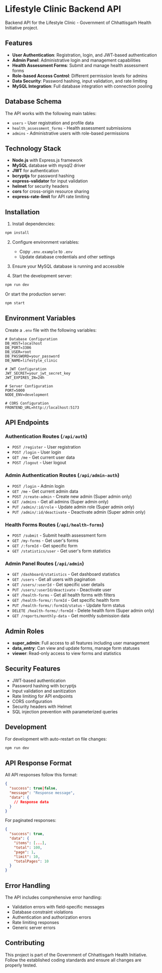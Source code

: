 # Lifestyle Clinic Backend API

Backend API for the Lifestyle Clinic - Government of Chhattisgarh Health Initiative project.

## Features

- **User Authentication**: Registration, login, and JWT-based authentication
- **Admin Panel**: Administrative login and management capabilities
- **Health Assessment Forms**: Submit and manage health assessment forms
- **Role-based Access Control**: Different permission levels for admins
- **Data Security**: Password hashing, input validation, and rate limiting
- **MySQL Integration**: Full database integration with connection pooling

## Database Schema

The API works with the following main tables:
- `users` - User registration and profile data
- `health_assessment_forms` - Health assessment submissions
- `admins` - Administrative users with role-based permissions

## Technology Stack

- **Node.js** with Express.js framework
- **MySQL** database with mysql2 driver
- **JWT** for authentication
- **bcryptjs** for password hashing
- **express-validator** for input validation
- **helmet** for security headers
- **cors** for cross-origin resource sharing
- **express-rate-limit** for API rate limiting

## Installation

1. Install dependencies:
```bash
npm install
```

2. Configure environment variables:
   - Copy `.env.example` to `.env`
   - Update database credentials and other settings

3. Ensure your MySQL database is running and accessible

4. Start the development server:
```bash
npm run dev
```

Or start the production server:
```bash
npm start
```

## Environment Variables

Create a `.env` file with the following variables:

```env
# Database Configuration
DB_HOST=localhost
DB_PORT=3306
DB_USER=root
DB_PASSWORD=your_password
DB_NAME=lifestyle_clinic

# JWT Configuration
JWT_SECRET=your_jwt_secret_key
JWT_EXPIRES_IN=24h

# Server Configuration
PORT=5000
NODE_ENV=development

# CORS Configuration
FRONTEND_URL=http://localhost:5173
```

## API Endpoints

### Authentication Routes (`/api/auth`)
- `POST /register` - User registration
- `POST /login` - User login
- `GET /me` - Get current user data
- `POST /logout` - User logout

### Admin Authentication Routes (`/api/admin-auth`)
- `POST /login` - Admin login
- `GET /me` - Get current admin data
- `POST /create-admin` - Create new admin (Super admin only)
- `GET /admins` - Get all admins (Super admin only)
- `PUT /admin/:id/role` - Update admin role (Super admin only)
- `PUT /admin/:id/deactivate` - Deactivate admin (Super admin only)

### Health Forms Routes (`/api/health-forms`)
- `POST /submit` - Submit health assessment form
- `GET /my-forms` - Get user's forms
- `GET /:formId` - Get specific form
- `GET /statistics/user` - Get user's form statistics

### Admin Panel Routes (`/api/admin`)
- `GET /dashboard/statistics` - Get dashboard statistics
- `GET /users` - Get all users with pagination
- `GET /users/:userId` - Get specific user details
- `PUT /users/:userId/deactivate` - Deactivate user
- `GET /health-forms` - Get all health forms with filters
- `GET /health-forms/:formId` - Get specific health form
- `PUT /health-forms/:formId/status` - Update form status
- `DELETE /health-forms/:formId` - Delete health form (Super admin only)
- `GET /reports/monthly-data` - Get monthly submission data

## Admin Roles

- **super_admin**: Full access to all features including user management
- **data_entry**: Can view and update forms, manage form statuses
- **viewer**: Read-only access to view forms and statistics

## Security Features

- JWT-based authentication
- Password hashing with bcryptjs
- Input validation and sanitization
- Rate limiting for API endpoints
- CORS configuration
- Security headers with Helmet
- SQL injection prevention with parameterized queries

## Development

For development with auto-restart on file changes:
```bash
npm run dev
```

## API Response Format

All API responses follow this format:

```json
{
  "success": true|false,
  "message": "Response message",
  "data": {
    // Response data
  }
}
```

For paginated responses:
```json
{
  "success": true,
  "data": {
    "items": [...],
    "total": 100,
    "page": 1,
    "limit": 10,
    "totalPages": 10
  }
}
```

## Error Handling

The API includes comprehensive error handling:
- Validation errors with field-specific messages
- Database constraint violations
- Authentication and authorization errors
- Rate limiting responses
- Generic server errors

## Contributing

This project is part of the Government of Chhattisgarh Health Initiative. Follow the established coding standards and ensure all changes are properly tested.
